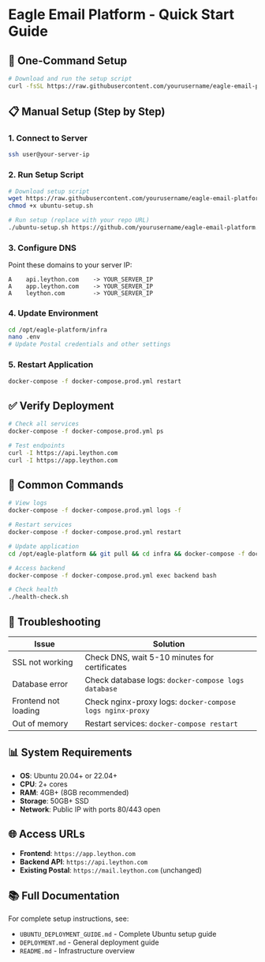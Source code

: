 # Eagle Email Platform - Quick Start Guide

## 🚀 **One-Command Setup**

```bash
# Download and run the setup script
curl -fsSL https://raw.githubusercontent.com/yourusername/eagle-email-platform/main/infra/ubuntu-setup.sh | bash -s https://github.com/yourusername/eagle-email-platform.git
```

## 📋 **Manual Setup (Step by Step)**

### **1. Connect to Server**
```bash
ssh user@your-server-ip
```

### **2. Run Setup Script**
```bash
# Download setup script
wget https://raw.githubusercontent.com/yourusername/eagle-email-platform/main/infra/ubuntu-setup.sh
chmod +x ubuntu-setup.sh

# Run setup (replace with your repo URL)
./ubuntu-setup.sh https://github.com/yourusername/eagle-email-platform.git
```

### **3. Configure DNS**
Point these domains to your server IP:
```
A    api.leython.com    -> YOUR_SERVER_IP
A    app.leython.com    -> YOUR_SERVER_IP
A    leython.com        -> YOUR_SERVER_IP
```

### **4. Update Environment**
```bash
cd /opt/eagle-platform/infra
nano .env
# Update Postal credentials and other settings
```

### **5. Restart Application**
```bash
docker-compose -f docker-compose.prod.yml restart
```

## ✅ **Verify Deployment**

```bash
# Check all services
docker-compose -f docker-compose.prod.yml ps

# Test endpoints
curl -I https://api.leython.com
curl -I https://app.leython.com
```

## 🔧 **Common Commands**

```bash
# View logs
docker-compose -f docker-compose.prod.yml logs -f

# Restart services
docker-compose -f docker-compose.prod.yml restart

# Update application
cd /opt/eagle-platform && git pull && cd infra && docker-compose -f docker-compose.prod.yml up -d --build

# Access backend
docker-compose -f docker-compose.prod.yml exec backend bash

# Check health
./health-check.sh
```

## 🚨 **Troubleshooting**

| Issue | Solution |
|-------|----------|
| SSL not working | Check DNS, wait 5-10 minutes for certificates |
| Database error | Check database logs: `docker-compose logs database` |
| Frontend not loading | Check nginx-proxy logs: `docker-compose logs nginx-proxy` |
| Out of memory | Restart services: `docker-compose restart` |

## 📊 **System Requirements**

- **OS**: Ubuntu 20.04+ or 22.04+
- **CPU**: 2+ cores
- **RAM**: 4GB+ (8GB recommended)
- **Storage**: 50GB+ SSD
- **Network**: Public IP with ports 80/443 open

## 🌐 **Access URLs**

- **Frontend**: `https://app.leython.com`
- **Backend API**: `https://api.leython.com`
- **Existing Postal**: `https://mail.leython.com` (unchanged)

## 📚 **Full Documentation**

For complete setup instructions, see:
- `UBUNTU_DEPLOYMENT_GUIDE.md` - Complete Ubuntu setup guide
- `DEPLOYMENT.md` - General deployment guide
- `README.md` - Infrastructure overview
